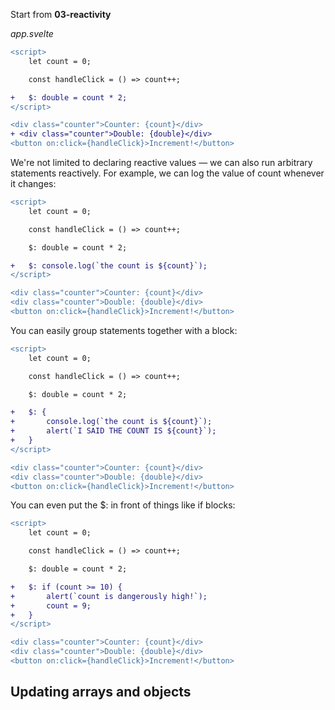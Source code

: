 Start from **03-reactivity**

_app.svelte_

```diff
<script>
	let count = 0;

	const handleClick = () => count++;

+	$: double = count * 2;
</script>

<div class="counter">Counter: {count}</div>
+ <div class="counter">Double: {double}</div>
<button on:click={handleClick}>Increment!</button>
```

We're not limited to declaring reactive values — we can also run arbitrary statements reactively. For example, we can log the value of count whenever it changes:

```diff
<script>
	let count = 0;

	const handleClick = () => count++;

	$: double = count * 2;

+	$: console.log(`the count is ${count}`);
</script>

<div class="counter">Counter: {count}</div>
<div class="counter">Double: {double}</div>
<button on:click={handleClick}>Increment!</button>
```

You can easily group statements together with a block:

```diff
<script>
	let count = 0;

	const handleClick = () => count++;

	$: double = count * 2;

+   $: {
+   	console.log(`the count is ${count}`);
+   	alert(`I SAID THE COUNT IS ${count}`);
+   }
</script>

<div class="counter">Counter: {count}</div>
<div class="counter">Double: {double}</div>
<button on:click={handleClick}>Increment!</button>
```

You can even put the $: in front of things like if blocks:

```diff
<script>
	let count = 0;

	const handleClick = () => count++;

	$: double = count * 2;

+   $: if (count >= 10) {
+   	alert(`count is dangerously high!`);
+   	count = 9;
+   }
</script>

<div class="counter">Counter: {count}</div>
<div class="counter">Double: {double}</div>
<button on:click={handleClick}>Increment!</button>
```

## Updating arrays and objects

